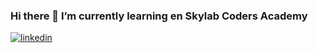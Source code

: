 ### Hi there 👋  I’m currently learning en Skylab Coders Academy

[<img src="https://trello-attachments.s3.amazonaws.com/5f6c74a4a4db4d2f90868910/5f6c76da9b032e8f52751327/fcfb7216c812ec4a21a797126f17e3a7/linkedin-black.svg" alt="linkedin"/>](https://www.linkedin.com/in/esthermorillo/)

<!--
**EstherMorillo/EstherMorillo** is a ✨ _special_ ✨ repository because its `README.md` (this file) appears on your GitHub profile.

Here are some ideas to get you started:

- 🔭 I’m currently working on ...
- 🌱 I’m currently learning ...
- 👯 I’m looking to collaborate on ...
- 🤔 I’m looking for help with ...
- 💬 Ask me about ...
- 📫 How to reach me: ...
- 😄 Pronouns: ...
- ⚡ Fun fact: ...
-->
